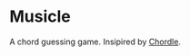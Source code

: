 # Musicle
A chord guessing game. Insipired by [Chordle](https://www.chordle.synthase.cc/).

<!-- For Hannah -->
